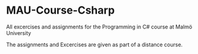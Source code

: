 # MAU-Course-Csharp
All excercises and assignments for the Programming in C# course at Malmö University

The assignments and Excercises are given as part of a distance course.
